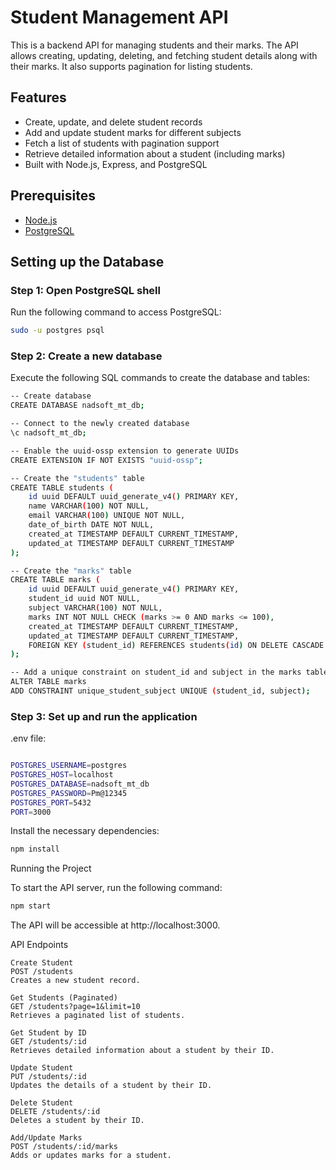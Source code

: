 # Student Management API

This is a backend API for managing students and their marks. The API allows creating, updating, deleting, and fetching student details along with their marks. It also supports pagination for listing students.

## Features

- Create, update, and delete student records
- Add and update student marks for different subjects
- Fetch a list of students with pagination support
- Retrieve detailed information about a student (including marks)
- Built with Node.js, Express, and PostgreSQL

## Prerequisites

- [Node.js](https://nodejs.org/) 
- [PostgreSQL](https://www.postgresql.org/)

## Setting up the Database

### Step 1: Open PostgreSQL shell

Run the following command to access PostgreSQL:
```bash
sudo -u postgres psql
```

### Step 2: Create a new database

Execute the following SQL commands to create the database and tables:

```bash
-- Create database
CREATE DATABASE nadsoft_mt_db;

-- Connect to the newly created database
\c nadsoft_mt_db;

-- Enable the uuid-ossp extension to generate UUIDs
CREATE EXTENSION IF NOT EXISTS "uuid-ossp";

-- Create the "students" table
CREATE TABLE students (
    id uuid DEFAULT uuid_generate_v4() PRIMARY KEY,
    name VARCHAR(100) NOT NULL,
    email VARCHAR(100) UNIQUE NOT NULL,
    date_of_birth DATE NOT NULL,
    created_at TIMESTAMP DEFAULT CURRENT_TIMESTAMP,
    updated_at TIMESTAMP DEFAULT CURRENT_TIMESTAMP
);

-- Create the "marks" table
CREATE TABLE marks (
    id uuid DEFAULT uuid_generate_v4() PRIMARY KEY,
    student_id uuid NOT NULL,
    subject VARCHAR(100) NOT NULL,
    marks INT NOT NULL CHECK (marks >= 0 AND marks <= 100),
    created_at TIMESTAMP DEFAULT CURRENT_TIMESTAMP,
    updated_at TIMESTAMP DEFAULT CURRENT_TIMESTAMP,
    FOREIGN KEY (student_id) REFERENCES students(id) ON DELETE CASCADE
);

-- Add a unique constraint on student_id and subject in the marks table
ALTER TABLE marks
ADD CONSTRAINT unique_student_subject UNIQUE (student_id, subject);
```

### Step 3: Set up and run the application

.env file:

```bash

POSTGRES_USERNAME=postgres
POSTGRES_HOST=localhost
POSTGRES_DATABASE=nadsoft_mt_db
POSTGRES_PASSWORD=Pm@12345
POSTGRES_PORT=5432
PORT=3000
```

Install the necessary dependencies:

```bash
npm install
```

Running the Project

To start the API server, run the following command:

```bash
npm start
```
The API will be accessible at http://localhost:3000.

API Endpoints

    Create Student
    POST /students
    Creates a new student record.

    Get Students (Paginated)
    GET /students?page=1&limit=10
    Retrieves a paginated list of students.

    Get Student by ID
    GET /students/:id
    Retrieves detailed information about a student by their ID.

    Update Student
    PUT /students/:id
    Updates the details of a student by their ID.

    Delete Student
    DELETE /students/:id
    Deletes a student by their ID.

    Add/Update Marks
    POST /students/:id/marks
    Adds or updates marks for a student.